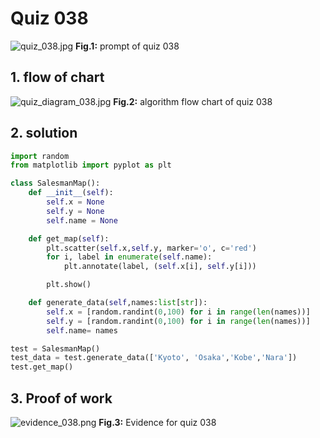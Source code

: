 # Quiz 038
![quiz_038.jpg](..%2Fassets%2Fprompt%2Fquiz_038.jpg)
**Fig.1:** prompt of quiz 038

## 1. flow of chart
![quiz_diagram_038.jpg](..%2Fassets%2Fflowchart%2Fquiz_diagram_038.jpg)
**Fig.2:** algorithm flow chart of quiz 038

## 2. solution
```.py
import random
from matplotlib import pyplot as plt

class SalesmanMap():
    def __init__(self):
        self.x = None
        self.y = None
        self.name = None

    def get_map(self):
        plt.scatter(self.x,self.y, marker='o', c='red')
        for i, label in enumerate(self.name):
            plt.annotate(label, (self.x[i], self.y[i]))

        plt.show()

    def generate_data(self,names:list[str]):
        self.x = [random.randint(0,100) for i in range(len(names))]
        self.y = [random.randint(0,100) for i in range(len(names))]
        self.name= names

test = SalesmanMap()
test_data = test.generate_data(['Kyoto', 'Osaka','Kobe','Nara'])
test.get_map()

```

## 3. Proof of work
![evidence_038.png](..%2Fassets%2Fevidence%2Fevidence_038.png)
**Fig.3:** Evidence for quiz 038